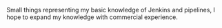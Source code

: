 Small things representing my basic knowledge of Jenkins and pipelines, I hope to expand my knowledge with commercial experience.
